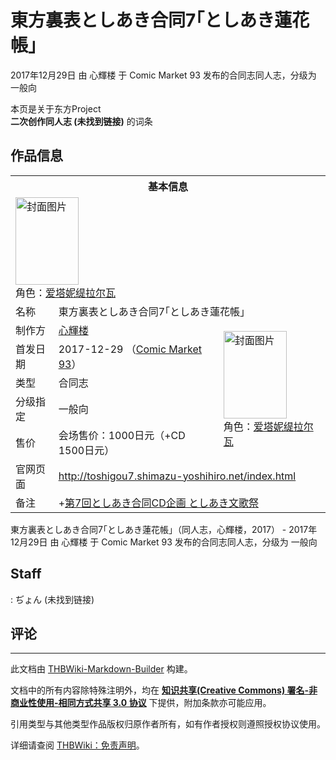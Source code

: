 # 東方裏表としあき合同7｢としあき蓮花帳｣

<!-- source html: G:\repos\THBWiki-Markdown-Builder\THBWikiMarkdown\Temp\main\c\ce\ns0%3A%E6%9D%B1%E6%96%B9%E8%A3%8F%E8%A1%A8%E3%81%A8%E3%81%97%E3%81%82%E3%81%8D%E5%90%88%E5%90%8C7%EF%BD%A2%E3%81%A8%E3%81%97%E3%81%82%E3%81%8D%E8%93%AE%E8%8A%B1%E5%B8%B3%EF%BD%A3.html -->

2017年12月29日 由 心輝楼 于 Comic Market 93 发布的合同志同人志，分级为 一般向

本页是关于东方Project  
 **二次创作同人志 (未找到链接)** 的词条

## 作品信息

<table><tbody><tr><th colspan="3">基本信息</th></tr><tr><td class="cover-artwork-mobile" colspan="2"><a href="./文件-東方裏表としあき合同7｢としあき蓮花帳｣封面.jpg.md" class="image" title="封面图片"><img alt="封面图片" src="https://upload.thwiki.cc/thumb/0/07/%E6%9D%B1%E6%96%B9%E8%A3%8F%E8%A1%A8%E3%81%A8%E3%81%97%E3%81%82%E3%81%8D%E5%90%88%E5%90%8C7%EF%BD%A2%E3%81%A8%E3%81%97%E3%81%82%E3%81%8D%E8%93%AE%E8%8A%B1%E5%B8%B3%EF%BD%A3%E5%B0%81%E9%9D%A2.jpg/101px-%E6%9D%B1%E6%96%B9%E8%A3%8F%E8%A1%A8%E3%81%A8%E3%81%97%E3%81%82%E3%81%8D%E5%90%88%E5%90%8C7%EF%BD%A2%E3%81%A8%E3%81%97%E3%81%82%E3%81%8D%E8%93%AE%E8%8A%B1%E5%B8%B3%EF%BD%A3%E5%B0%81%E9%9D%A2.jpg" decoding="async" loading="lazy" width="101" height="140" srcset="https://upload.thwiki.cc/thumb/0/07/%E6%9D%B1%E6%96%B9%E8%A3%8F%E8%A1%A8%E3%81%A8%E3%81%97%E3%81%82%E3%81%8D%E5%90%88%E5%90%8C7%EF%BD%A2%E3%81%A8%E3%81%97%E3%81%82%E3%81%8D%E8%93%AE%E8%8A%B1%E5%B8%B3%EF%BD%A3%E5%B0%81%E9%9D%A2.jpg/151px-%E6%9D%B1%E6%96%B9%E8%A3%8F%E8%A1%A8%E3%81%A8%E3%81%97%E3%81%82%E3%81%8D%E5%90%88%E5%90%8C7%EF%BD%A2%E3%81%A8%E3%81%97%E3%81%82%E3%81%8D%E8%93%AE%E8%8A%B1%E5%B8%B3%EF%BD%A3%E5%B0%81%E9%9D%A2.jpg 1.5x, https://upload.thwiki.cc/thumb/0/07/%E6%9D%B1%E6%96%B9%E8%A3%8F%E8%A1%A8%E3%81%A8%E3%81%97%E3%81%82%E3%81%8D%E5%90%88%E5%90%8C7%EF%BD%A2%E3%81%A8%E3%81%97%E3%81%82%E3%81%8D%E8%93%AE%E8%8A%B1%E5%B8%B3%EF%BD%A3%E5%B0%81%E9%9D%A2.jpg/201px-%E6%9D%B1%E6%96%B9%E8%A3%8F%E8%A1%A8%E3%81%A8%E3%81%97%E3%81%82%E3%81%8D%E5%90%88%E5%90%8C7%EF%BD%A2%E3%81%A8%E3%81%97%E3%81%82%E3%81%8D%E8%93%AE%E8%8A%B1%E5%B8%B3%EF%BD%A3%E5%B0%81%E9%9D%A2.jpg 2x" data-file-width="800" data-file-height="1112"></a><div class="cover-char">角色：<a href="./爱塔妮缇拉尔瓦.md" title="爱塔妮缇拉尔瓦">爱塔妮缇拉尔瓦</a></div></td>
</tr><tr><td class="label">名称</td><td colspan="2"> 東方裏表としあき合同7｢としあき蓮花帳｣ </td></tr><tr><td class="label">制作方</td><td><a href="./心輝楼.md" title="心輝楼">心輝楼</a></td><td class="cover-artwork" rowspan="5" style="min-width:140px;"><a href="./文件-東方裏表としあき合同7｢としあき蓮花帳｣封面.jpg.md" class="image" title="封面图片"><img alt="封面图片" src="https://upload.thwiki.cc/thumb/0/07/%E6%9D%B1%E6%96%B9%E8%A3%8F%E8%A1%A8%E3%81%A8%E3%81%97%E3%81%82%E3%81%8D%E5%90%88%E5%90%8C7%EF%BD%A2%E3%81%A8%E3%81%97%E3%81%82%E3%81%8D%E8%93%AE%E8%8A%B1%E5%B8%B3%EF%BD%A3%E5%B0%81%E9%9D%A2.jpg/101px-%E6%9D%B1%E6%96%B9%E8%A3%8F%E8%A1%A8%E3%81%A8%E3%81%97%E3%81%82%E3%81%8D%E5%90%88%E5%90%8C7%EF%BD%A2%E3%81%A8%E3%81%97%E3%81%82%E3%81%8D%E8%93%AE%E8%8A%B1%E5%B8%B3%EF%BD%A3%E5%B0%81%E9%9D%A2.jpg" decoding="async" loading="lazy" width="101" height="140" srcset="https://upload.thwiki.cc/thumb/0/07/%E6%9D%B1%E6%96%B9%E8%A3%8F%E8%A1%A8%E3%81%A8%E3%81%97%E3%81%82%E3%81%8D%E5%90%88%E5%90%8C7%EF%BD%A2%E3%81%A8%E3%81%97%E3%81%82%E3%81%8D%E8%93%AE%E8%8A%B1%E5%B8%B3%EF%BD%A3%E5%B0%81%E9%9D%A2.jpg/151px-%E6%9D%B1%E6%96%B9%E8%A3%8F%E8%A1%A8%E3%81%A8%E3%81%97%E3%81%82%E3%81%8D%E5%90%88%E5%90%8C7%EF%BD%A2%E3%81%A8%E3%81%97%E3%81%82%E3%81%8D%E8%93%AE%E8%8A%B1%E5%B8%B3%EF%BD%A3%E5%B0%81%E9%9D%A2.jpg 1.5x, https://upload.thwiki.cc/thumb/0/07/%E6%9D%B1%E6%96%B9%E8%A3%8F%E8%A1%A8%E3%81%A8%E3%81%97%E3%81%82%E3%81%8D%E5%90%88%E5%90%8C7%EF%BD%A2%E3%81%A8%E3%81%97%E3%81%82%E3%81%8D%E8%93%AE%E8%8A%B1%E5%B8%B3%EF%BD%A3%E5%B0%81%E9%9D%A2.jpg/201px-%E6%9D%B1%E6%96%B9%E8%A3%8F%E8%A1%A8%E3%81%A8%E3%81%97%E3%81%82%E3%81%8D%E5%90%88%E5%90%8C7%EF%BD%A2%E3%81%A8%E3%81%97%E3%81%82%E3%81%8D%E8%93%AE%E8%8A%B1%E5%B8%B3%EF%BD%A3%E5%B0%81%E9%9D%A2.jpg 2x" data-file-width="800" data-file-height="1112"></a><div class="cover-char">角色：<a href="./爱塔妮缇拉尔瓦.md" title="爱塔妮缇拉尔瓦">爱塔妮缇拉尔瓦</a></div></td>
</tr><tr><td class="label">首发日期</td><td>2017-12-29&#160;（<a href="/展会作品列表?e=Comic+Market%2393">Comic Market 93</a>）</td></tr><tr><td class="label">类型</td><td>合同志</td></tr><tr><td class="label">分级指定</td><td>一般向</td></tr><tr><td class="label">售价</td><td>会场售价：1000日元（+CD 1500日元）</td></tr>
<tr><td class="label">官网页面</td><td colspan="2"><a rel="nofollow" class="external free" href="http://toshigou7.shimazu-yoshihiro.net/index.html">http://toshigou7.shimazu-yoshihiro.net/index.html</a></td></tr><tr><td class="label">备注</td><td colspan="2">+<a href="./第7回としあき合同CD企画_としあき文歌祭.md" title="第7回としあき合同CD企画 としあき文歌祭">第7回としあき合同CD企画 としあき文歌祭</a></td></tr></tbody></table>

東方裏表としあき合同7｢としあき蓮花帳｣（同人志，心輝楼，2017） - 2017年12月29日 由 心輝楼 于 Comic Market 93 发布的合同志同人志，分级为 一般向

## Staff
: ぢょん (未找到链接)


## 评论




---

此文档由 [THBWiki-Markdown-Builder](https://github.com/Delsin-Yu/THBWiki-Markdown-Builder) 构建。

文档中的所有内容除特殊注明外，均在 [**知识共享(Creative Commons) 署名-非商业性使用-相同方式共享 3.0 协议**](https://creativecommons.org/licenses/by-sa/3.0/deed.zh-hans) 下提供，附加条款亦可能应用。

引用类型与其他类型作品版权归原作者所有，如有作者授权则遵照授权协议使用。

详细请查阅 [THBWiki：免责声明](https://thbwiki.cc/THBWiki:%E5%85%8D%E8%B4%A3%E5%A3%B0%E6%98%8E)。

